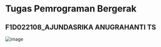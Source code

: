 # Tugas Pemrograman Bergerak
## F1D022108_AJUNDASRIKA ANUGRAHANTI TS
![image](https://github.com/user-attachments/assets/e0f9f36c-ad26-4ae0-b4c0-c4b119d68191)
